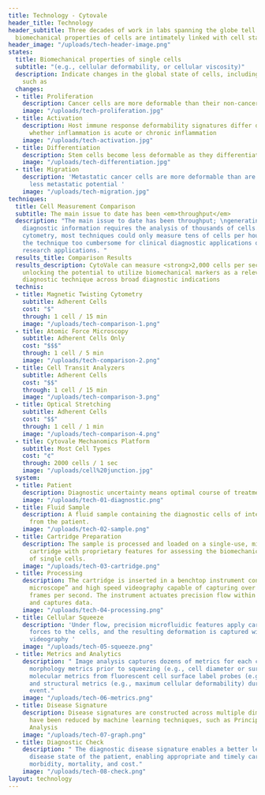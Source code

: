 ```yaml
---
title: Technology - Cytovale
header_title: Technology
header_subtitle: Three decades of work in labs spanning the globe tell us that the
  biomechanical properties of cells are intimately linked with cell state
header_image: "/uploads/tech-header-image.png"
states:
  title: Biomechanical properties of single cells
  subtitle: "(e.g., cellular deformability, or cellular viscosity)"
  description: Indicate changes in the global state of cells, including phenomena
    such as
  changes:
  - title: Proliferation
    description: Cancer cells are more deformable than their non-cancerous counterparts
    image: "/uploads/tech-proliferation.jpg"
  - title: Activation
    description: Host immune response deformability signatures differ depending on
      whether inflammation is acute or chronic inflammation
    image: "/uploads/tech-activation.jpg"
  - title: Differentiation
    description: Stem cells become less deformable as they differentiate
    image: "/uploads/tech-differentiation.jpg"
  - title: Migration
    description: 'Metastatic cancer cells are more deformable than are those with
      less metastatic potential '
    image: "/uploads/tech-migration.jpg"
techniques:
  title: Cell Measurement Comparison
  subtitle: The main issue to date has been <em>throughput</em>
  description: "The main issue to date has been throughput; \ngenerating meaningful
    diagnostic information requires the analysis of thousands of cells. Until deformability
    cytometry, most techniques could only measure tens of cells per hour, rendering
    the technique too cumbersome for clinical diagnostic applications or high throughput
    research applications. "
  results_title: Comparison Results
  results_description: CytoVale can measure <strong>2,000 cells per second</strong>,
    unlocking the potential to utilize biomechanical markers as a relevant clinical
    diagnostic technique across broad diagnostic indications
  technis:
  - title: Magnetic Twisting Cytometry
    subtitle: Adherent Cells
    cost: "$"
    through: 1 cell / 15 min
    image: "/uploads/tech-comparison-1.png"
  - title: Atomic Force Microscopy
    subtitle: Adherent Cells Only
    cost: "$$$"
    through: 1 cell / 5 min
    image: "/uploads/tech-comparison-2.png"
  - title: Cell Transit Analyzers
    subtitle: Adherent Cells
    cost: "$$"
    through: 1 cell / 15 min
    image: "/uploads/tech-comparison-3.png"
  - title: Optical Stretching
    subtitle: Adherent Cells
    cost: "$$"
    through: 1 cell / 1 min
    image: "/uploads/tech-comparison-4.png"
  - title: Cytovale Mechanomics Platform
    subtitle: Most Cell Types
    cost: "¢"
    through: 2000 cells / 1 sec
    image: "/uploads/cell%20junction.jpg"
  system:
  - title: Patient
    description: Diagnostic uncertainty means optimal course of treatment is uncertain.
    image: "/uploads/tech-01-diagnostic.png"
  - title: Fluid Sample
    description: A fluid sample containing the diagnostic cells of interest is collected
      from the patient.
    image: "/uploads/tech-02-sample.png"
  - title: Cartridge Preparation
    description: The sample is processed and loaded on a single-use, microfluidic
      cartridge with proprietary features for assessing the biomechanical properties
      of single cells.
    image: "/uploads/tech-03-cartridge.png"
  - title: Processing
    description: The cartridge is inserted in a benchtop instrument containing a “deconstructed
      microscope” and high speed videography capable of capturing over 500,000 image
      frames per second. The instrument actuates precision flow within the cartridge
      and captures data.
    image: "/uploads/tech-04-processing.png"
  - title: Cellular Squeeze
    description: 'Under flow, precision microfluidic features apply carefully calibrated
      forces to the cells, and the resulting deformation is captured with high speed
      videography '
    image: "/uploads/tech-05-squeeze.png"
  - title: Metrics and Analytics
    description: "￼Image analysis captures dozens of metrics for each cell, including
      morphology metrics prior to squeezing (e.g., cell diameter or surface roughness),
      molecular metrics from fluorescent cell surface label probes (e.g., CD45+),
      and structural metrics (e.g., maximum cellular deformability) during the squeezing
      event."
    image: "/uploads/tech-06-metrics.png"
  - title: Disease Signature
    description: Disease signatures are constructed across multiple dimensions that
      have been reduced by machine learning techniques, such as Principle Component
      Analysis
    image: "/uploads/tech-07-graph.png"
  - title: Diagnostic Check
    description: "￼The diagnostic disease signature enables a better lens into the
      disease state of the patient, enabling appropriate and timely care and reducing
      morbidity, mortality, and cost."
    image: "/uploads/tech-08-check.png"
layout: technology
---
```


